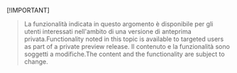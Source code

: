  [!IMPORTANT]
> <span data-ttu-id="ab2b5-101">La funzionalità indicata in questo argomento è disponibile per gli utenti interessati nell'ambito di una versione di anteprima privata.</span><span class="sxs-lookup"><span data-stu-id="ab2b5-101">Functionality noted in this topic is available to targeted users as part of a private preview release.</span></span> <span data-ttu-id="ab2b5-102">Il contenuto e la funzionalità sono soggetti a modifiche.</span><span class="sxs-lookup"><span data-stu-id="ab2b5-102">The content and the functionality are subject to change.</span></span> 
